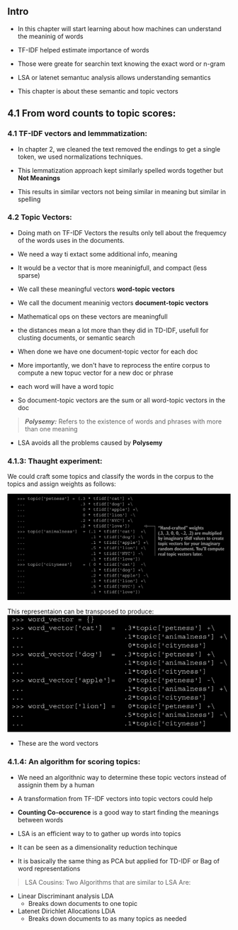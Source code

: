 ## Intro

- In this chapter will start learning about how machines can understand the meaninig of words

- TF-IDF helped estimate importance of words
- Those were greate for searchin text knowing the exact word or n-gram

- LSA or latenet semantuc analysis allows understanding semantics

- This chapter is about these semantic and topic vectors


## 4.1 From word counts to topic scores:

### 4.1 TF-IDF vectors and lemmmatization:

- In chapter 2, we cleaned the text removed the endings to get a single token, we used normalizations techniques.
- This lemmatization approach kept similarly spelled words together but **Not Meanings**

- This results in similar vectors not being similar in meaning but similar in spelling

### 4.2 Topic Vectors:

- Doing math on TF-IDF Vectors the results only tell about the frequemcy of the words uses in the documents.

- We need a way ti extact some additional info, meaning 
- It would be a vector that is more meaninigfull, and compact (less sparse)

- We call these meaningful vectors **word-topic vectors**
- We call the document meaninig vectors **document-topic vectors**
- Mathematical ops on these vectors are meaningfull
- the distances mean a lot more than they did in TD-IDF, usefull for clusting documents, or semantic search

- When done we have one document-topic vector for each doc
- More importantly, we don't have to reprocess the entire corpus to compute a new topuc vector for a new doc or phrase


- each word will have a word topic
- So document-topic vectors are the sum or all word-topic vectors in the doc


> **_Polysemy:_** Refers to the existence of words and phrases with more than one meaning


- LSA avoids all the problems caused by **Polysemy**


### 4.1.3: Thaught experiment:

We could craft some topics and classify the words in the corpus to the topics and assign weights as follows:

![alt text](image.png)


This representaion can be transposed to produce:
![alt text](image-1.png)

- These are the word vectors


### 4.1.4: An algorithm for scoring topics:

- We need an algorithnic way to determine these topic vectors instead of assignin them by a human
- A transformation from TF-IDF vectors into topic vectors could help

- **Counting Co-occurence** is a good way to start finding the meanings between words

- LSA is an efficient way to to gather up words into topics
- It can be seen as a dimensionality reduction techinque
- It is basically the same thing as PCA but applied for TD-IDF or Bag of word representations


> LSA Cousins:
Two Algorithms that are similar to LSA Are:
- Linear Discriminant analysis LDA
    - Breaks down documents to one topic
- Latenet Dirichlet Allocations LDiA
    - Breaks down documents to as many topics as needed


